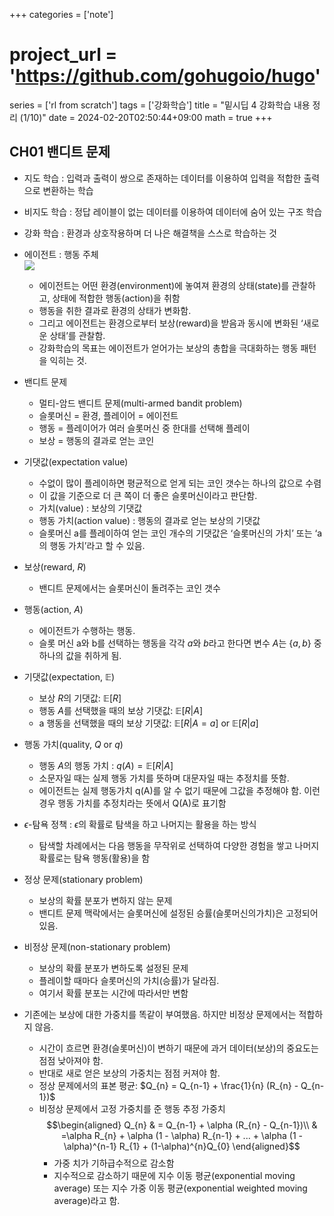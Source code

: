 +++
categories = ['note']
# project_url = 'https://github.com/gohugoio/hugo'
series = ['rl from scratch']
tags = ['강화학습']
title = "밑시딥 4 강화학습 내용 정리 (1/10)"
date = 2024-02-20T02:50:44+09:00
math = true
+++

## CH01 밴디트 문제

- 지도 학습 : 입력과 출력이 쌍으로 존재하는 데이터를 이용하여 입력을 적합한 출력으로 변환하는 학습
- 비지도 학습 : 정답 레이블이 없는 데이터를 이용하여 데이터에 숨어 있는 구조 학습

- 강화 학습 : 환경과 상호작용하며 더 나은 해결책을 스스로 학습하는 것
- 에이전트 : 행동 주체  
![](Files/%E1%84%83%E1%85%A1%E1%84%8B%E1%85%AE%E1%86%AB%E1%84%85%E1%85%A9%E1%84%83%E1%85%B3.png)  

    - 에이전트는 어떤 환경(environment)에 놓여져 환경의 상태(state)를 관찰하고, 상태에 적합한 행동(action)을 취함
    - 행동을 취한 결과로 환경의 상태가 변화함.
    - 그리고 에이전트는 환경으로부터 보상(reward)을 받음과 동시에 변화된 ‘새로운 상태’를 관찰함.
    - 강화학습의 목표는 에이전트가 얻어가는 보상의 총합을 극대화하는 행동 패턴을 익히는 것.

  

- 밴디트 문제

    - 멀티-암드 밴디트 문제(multi-armed bandit problem)
    - 슬롯머신 = 환경, 플레이어 = 에이전트
    - 행동 = 플레이어가 여러 슬롯머신 중 한대를 선택해 플레이
    - 보상 = 행동의 결과로 얻는 코인

  

- 기댓값(expectation value)
    - 수없이 많이 플레이하면 평균적으로 얻게 되는 코인 갯수는 하나의 값으로 수렴
    - 이 값을 기준으로 더 큰 쪽이 더 좋은 슬롯머신이라고 판단함.
    - 가치(value) : 보상의 기댓값
    - 행동 가치(action value) : 행동의 결과로 얻는 보상의 기댓값
    - 슬롯머신 a를 플레이하여 얻는 코인 개수의 기댓값은 ‘슬롯머신의 가치’ 또는 ‘a의 행동 가치’라고 할 수 있음.
- 보상(reward, $R$)
    - 밴디트 문제에서는 슬롯머신이 돌려주는 코인 갯수
- 행동(action, $A$)
    - 에이전트가 수행하는 행동.
    - 슬롯 머신 a와 b를 선택하는 행동을 각각 $a$와 $b$라고 한다면 변수 $A$는 $\{a, b\}$ 중 하나의 값을 취하게 됨.
- 기댓값(expectation, $\mathbb{E}$)
    - 보상 $R$의 기댓값: $\mathbb{E}[R]$
    - 행동 $A$를 선택했을 때의 보상 기댓값: $\mathbb{E}[R|A]$
    - a 행동을 선택했을 때의 보상 기댓값: $\mathbb{E}[R|A=a]$ or $\mathbb{E}[R|a]$
- 행동 가치(quality, $Q$ or $q$)
    - 행동 $A$의 행동 가치 : $q(A) = \mathbb{E}[R|A]$
    - 소문자일 때는 실제 행동 가치를 뜻하며 대문자일 때는 추정치를 뜻함.
    - 에이전트는 실제 행동가치 q(A)를 알 수 없기 때문에 그값을 추정해야 함. 이런 경우 행동 가치를 추정치라는 뜻에서 Q(A)로 표기함

  

- $\epsilon$-탐욕 정책 : $\epsilon$의 확률로 탐색을 하고 나머지는 활용을 하는 방식
    - 탐색할 차례에서는 다음 행동을 무작위로 선택하여 다양한 경험을 쌓고 나머지 확률로는 탐욕 행동(활용)을 함

  

- 정상 문제(stationary problem)
    - 보상의 확률 분포가 변하지 않는 문제
    - 밴디트 문제 맥락에서는 슬롯머신에 설정된 승률(슬롯머신의가치)은 고정되어 있음.
- 비정상 문제(non-stationary problem)
    - 보상의 확률 분포가 변하도록 설정된 문제
    - 플레이할 때마다 슬롯머신의 가치(승률)가 달라짐.
    - 여기서 확률 분포는 시간에 따라서만 변함
- 기존에는 보상에 대한 가중치를 똑같이 부여했음. 하지만 비정상 문제에서는 적합하지 않음.
    - 시간이 흐르면 환경(슬롯머신)이 변하기 때문에 과거 데이터(보상)의 중요도는 점점 낮아져야 함.
    - 반대로 새로 얻은 보상의 가중치는 점점 커져야 함.
    - 정상 문제에서의 표본 평균: $Q_{n} = Q_{n-1} + \frac{1}{n} (R_{n} - Q_{n-1})$
    - 비정상 문제에서 고정 가중치를 준 행동 추정 가중치$$\begin{aligned} Q_{n} & = Q_{n-1} + \alpha (R_{n} - Q_{n-1})\\ & =\alpha R_{n} + \alpha (1 - \alpha) R_{n-1} + ... + \alpha (1 - \alpha)^{n-1} R_{1} + (1-\alpha)^{n}Q_{0} \end{aligned}$$
        - 가중 치가 기하급수적으로 감소함
        - 지수적으로 감소하기 때문에 지수 이동 평균(exponential moving average) 또는 지수 가중 이동 평균(exponential weighted moving average)라고 함.